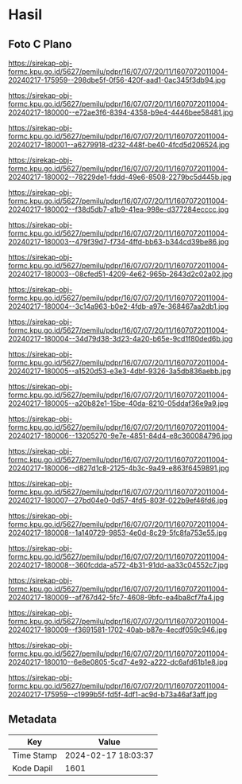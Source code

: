 # Hasil

## Foto C Plano

https://sirekap-obj-formc.kpu.go.id/5627/pemilu/pdpr/16/07/07/20/11/1607072011004-20240217-175959--298dbe5f-0f56-420f-aad1-0ac345f3db94.jpg

https://sirekap-obj-formc.kpu.go.id/5627/pemilu/pdpr/16/07/07/20/11/1607072011004-20240217-180000--e72ae3f6-8394-4358-b9e4-4446bee58481.jpg

https://sirekap-obj-formc.kpu.go.id/5627/pemilu/pdpr/16/07/07/20/11/1607072011004-20240217-180001--a6279918-d232-448f-be40-4fcd5d206524.jpg

https://sirekap-obj-formc.kpu.go.id/5627/pemilu/pdpr/16/07/07/20/11/1607072011004-20240217-180002--78229de1-fddd-49e6-8508-2279bc5d445b.jpg

https://sirekap-obj-formc.kpu.go.id/5627/pemilu/pdpr/16/07/07/20/11/1607072011004-20240217-180002--f38d5db7-a1b9-41ea-998e-d377284ecccc.jpg

https://sirekap-obj-formc.kpu.go.id/5627/pemilu/pdpr/16/07/07/20/11/1607072011004-20240217-180003--479f39d7-f734-4ffd-bb63-b344cd39be86.jpg

https://sirekap-obj-formc.kpu.go.id/5627/pemilu/pdpr/16/07/07/20/11/1607072011004-20240217-180003--08cfed51-4209-4e62-965b-2643d2c02a02.jpg

https://sirekap-obj-formc.kpu.go.id/5627/pemilu/pdpr/16/07/07/20/11/1607072011004-20240217-180004--3c14a963-b0e2-4fdb-a97e-368467aa2db1.jpg

https://sirekap-obj-formc.kpu.go.id/5627/pemilu/pdpr/16/07/07/20/11/1607072011004-20240217-180004--34d79d38-3d23-4a20-b65e-9cd1f80ded6b.jpg

https://sirekap-obj-formc.kpu.go.id/5627/pemilu/pdpr/16/07/07/20/11/1607072011004-20240217-180005--a1520d53-e3e3-4dbf-9326-3a5db836aebb.jpg

https://sirekap-obj-formc.kpu.go.id/5627/pemilu/pdpr/16/07/07/20/11/1607072011004-20240217-180005--a20b82e1-15be-40da-8210-05ddaf36e9a9.jpg

https://sirekap-obj-formc.kpu.go.id/5627/pemilu/pdpr/16/07/07/20/11/1607072011004-20240217-180006--13205270-9e7e-4851-84d4-e8c360084796.jpg

https://sirekap-obj-formc.kpu.go.id/5627/pemilu/pdpr/16/07/07/20/11/1607072011004-20240217-180006--d827d1c8-2125-4b3c-9a49-e863f6459891.jpg

https://sirekap-obj-formc.kpu.go.id/5627/pemilu/pdpr/16/07/07/20/11/1607072011004-20240217-180007--27bd04e0-0d57-4fd5-803f-022b9ef46fd6.jpg

https://sirekap-obj-formc.kpu.go.id/5627/pemilu/pdpr/16/07/07/20/11/1607072011004-20240217-180008--1a140729-9853-4e0d-8c29-5fc8fa753e55.jpg

https://sirekap-obj-formc.kpu.go.id/5627/pemilu/pdpr/16/07/07/20/11/1607072011004-20240217-180008--360fcdda-a572-4b31-91dd-aa33c04552c7.jpg

https://sirekap-obj-formc.kpu.go.id/5627/pemilu/pdpr/16/07/07/20/11/1607072011004-20240217-180009--af767d42-5fc7-4608-9bfc-ea4ba8cf7fa4.jpg

https://sirekap-obj-formc.kpu.go.id/5627/pemilu/pdpr/16/07/07/20/11/1607072011004-20240217-180009--f3691581-1702-40ab-b87e-4ecdf059c946.jpg

https://sirekap-obj-formc.kpu.go.id/5627/pemilu/pdpr/16/07/07/20/11/1607072011004-20240217-180010--6e8e0805-5cd7-4e92-a222-dc6afd61b1e8.jpg

https://sirekap-obj-formc.kpu.go.id/5627/pemilu/pdpr/16/07/07/20/11/1607072011004-20240217-175959--c1999b5f-fd5f-4df1-ac9d-b73a46af3aff.jpg


## Metadata

| Key        | Value               |
| ---------- | ------------------- |
| Time Stamp | 2024-02-17 18:03:37 |
| Kode Dapil | 1601                |



